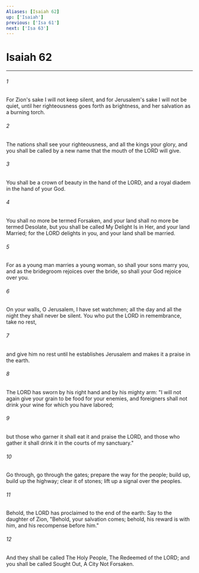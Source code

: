 ```yaml
---
Aliases: [Isaiah 62]
up: ['Isaiah']
previous: ['Isa 61']
next: ['Isa 63']
---
```

# Isaiah 62
***



###### 1 
For Zion's sake I will not keep silent, and for Jerusalem's sake I will not be quiet, until her righteousness goes forth as brightness, and her salvation as a burning torch. 

###### 2 
The nations shall see your righteousness, and all the kings your glory, and you shall be called by a new name that the mouth of the LORD will give. 

###### 3 
You shall be a crown of beauty in the hand of the LORD, and a royal diadem in the hand of your God. 

###### 4 
You shall no more be termed Forsaken, and your land shall no more be termed Desolate, but you shall be called My Delight Is in Her, and your land Married; for the LORD delights in you, and your land shall be married. 

###### 5 
For as a young man marries a young woman, so shall your sons marry you, and as the bridegroom rejoices over the bride, so shall your God rejoice over you. 

###### 6 
On your walls, O Jerusalem, I have set watchmen; all the day and all the night they shall never be silent. You who put the LORD in remembrance, take no rest, 

###### 7 
and give him no rest until he establishes Jerusalem and makes it a praise in the earth. 

###### 8 
The LORD has sworn by his right hand and by his mighty arm: "I will not again give your grain to be food for your enemies, and foreigners shall not drink your wine for which you have labored; 

###### 9 
but those who garner it shall eat it and praise the LORD, and those who gather it shall drink it in the courts of my sanctuary." 

###### 10 
Go through, go through the gates; prepare the way for the people; build up, build up the highway; clear it of stones; lift up a signal over the peoples. 

###### 11 
Behold, the LORD has proclaimed to the end of the earth: Say to the daughter of Zion, "Behold, your salvation comes; behold, his reward is with him, and his recompense before him." 

###### 12 
And they shall be called The Holy People, The Redeemed of the LORD; and you shall be called Sought Out, A City Not Forsaken.
